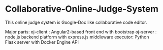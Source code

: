 # Collaborative-Online-Judge-System

This online judge system is Google-Doc like collaborative code editor.

Major parts:
  oj-client : Angular2-based front end with bootstrap
  oj-server : node.js backend platform with express.js middleware
  executor: Python Flask server with Docker Engine API
  
